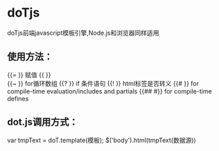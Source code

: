 # doTjs
doTjs前端javascript模板引擎,Node.js和浏览器同样适用
## 使用方法：
{{= }} 赋值
{{ }}  
{{~ }} for循环数组
{{? }} if 条件语句
{{! }} html标签是否转义
{{# }} for compile-time evaluation/includes and partials
{{## #}} for compile-time defines


## dot.js调用方式：
var tmpText = doT.template(模板);
$('body').html(tmpText(数据源))
